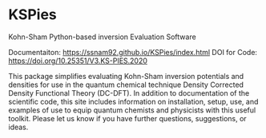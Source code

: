 # KSPies
Kohn-Sham Python-based inversion Evaluation Software

Documentaiton: https://ssnam92.github.io/KSPies/index.html
DOI for Code: https://doi.org/10.25351/V3.KS-PIES.2020

This package simplifies evaluating Kohn-Sham inversion potentials and densities for use in the quantum chemical technique Density Corrected Density Functional Theory (DC-DFT). In addition to documentation of the scientific code, this site includes information on installation, setup, use, and examples of use to equip quantum chemists and physicists with this useful toolkit. Please let us know if you have further questions, suggestions, or ideas.
